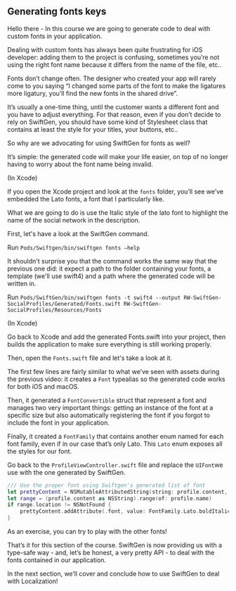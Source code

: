 ## Generating fonts keys
Hello there - In this course we are going to generate code to deal with custom fonts in your application.

Dealing with custom fonts has always been quite frustrating for iOS developer: adding them to the project is confusing, sometimes you’re not using the right font name because it differs from the name of the file, etc..

Fonts don’t change often. The designer who created your app will rarely come to you saying “I changed some parts of the font to make the ligatures more ligatury, you’ll find the new fonts in the shared drive”.

It’s usually a one-time thing, until the customer wants a different font and you have to adjust everything. For that reason, even if you don’t decide to rely on SwiftGen, you should have some kind of Stylesheet class that contains at least the style for your titles, your buttons, etc..

So why are we advocating for using SwiftGen for fonts as well?

It’s simple: the generated code will make your life easier, on top of no longer having to worry about the font name being invalid.

(In Xcode)

If you open the Xcode project and look at the `fonts` folder, you’ll see we’ve embedded the Lato fonts, a font that I particularly like.

What we are going to do is use the Italic style of the lato font to highlight the name of the social network in the description.

First, let's have a look at the SwiftGen command.

Run `Pods/Swiftgen/bin/swiftgen fonts —help`

It shouldn't surprise you that the command works the same way that the previous one did: it expect a path to the folder containing your fonts, a template (we'll use swift4) and a path where the generated code will be written in.

 Run `Pods/SwiftGen/bin/swiftgen fonts -t swift4 --output RW-SwiftGen-SocialProfiles/Generated/Fonts.swift RW-SwiftGen-SocialProfiles/Resources/Fonts`

(In Xcode)

Go back to Xcode and add the generated Fonts.swift into your project, then builds the application to make sure everything is still working properly.

Then, open the `Fonts.swift` file and let's take a look at it.

The first few lines are fairly similar to what we’ve seen with assets during the previous video: it creates a `Font` typealias so the generated code works for both iOS and macOS.

Then, it generated a `FontConvertible` struct that represent a font and manages two very important things: getting an instance of the font at a specific size but also automatically registering the font if you forgot to include the font in your application.

Finally, it created a `FontFamily` that contains another enum named for each font family, even if in our case that’s only Lato. This `Lato` enum exposes all the styles for our font.

Go back to the `ProfileViewController.swift` file and replace the `UIFont`we use with the one generated by SwiftGen.

```swift
/// Use the proper font using Swiftgen's generated list of font
let prettyContent = NSMutableAttributedString(string: profile.content, attributes: [.font: FontFamily.Lato.regular.font(size: 14)])
let range = (profile.content as NSString).range(of: profile.name)
if range.location != NSNotFound {
    prettyContent.addAttribute(.font, value: FontFamily.Lato.boldItalic.font(size: 14), range: range)
}
```

As an exercise, you can try to play with the other fonts!

That’s it for this section of the course. SwiftGen is now providing us with a type-safe way - and, let’s be honest, a very pretty API - to deal with the fonts contained in our application.

In the next section, we’ll cover and conclude how to use SwiftGen to deal with Localization!
